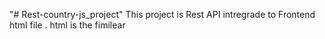 "# Rest-country-js_project" 
This project is Rest API intregrade to Frontend html file .
html is the fimilear
